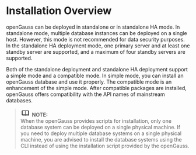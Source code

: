 # Installation Overview<a name="EN-US_TOPIC_0249784550"></a>

openGauss can be deployed in standalone or in standalone HA mode. In standalone mode, multiple database instances can be deployed on a single host. However, this mode is not recommended for data security purposes. In the standalone HA deployment mode, one primary server and at least one standby server are supported, and a maximum of four standby servers are supported.

Both of the standalone deployment and standalone HA deployment support a simple mode and a compatible mode.  In simple mode, you can install an openGauss database and use it properly. The compatible mode is an enhancement of the simple mode. After compatible packages are installed, openGauss offers compatibility with the API names of mainstream databases.

>![](public_sys-resources/icon-note.gif) **NOTE:**   
>When the openGauss provides scripts for installation, only one database system can be deployed on a single physical machine. If you need to deploy multiple database systems on a single physical machine, you are advised to install the database systems using the CLI instead of using the installation script provided by the openGauss.  

